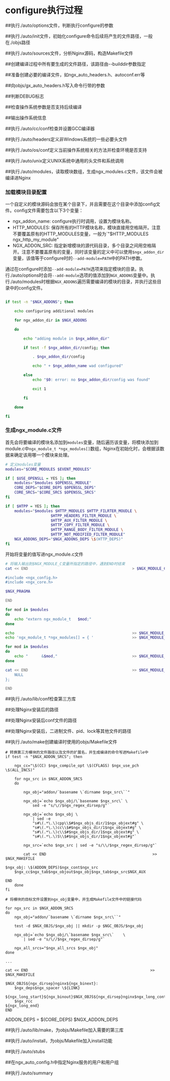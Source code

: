 # configure执行过程
##执行./auto/options文件，判断执行configure的参数

##执行./auto/init文件，初始化configure命令后续将产生的文件路径，一般在./objs路径

##执行./auto/sources文件，分析Nginx源码，构造Makefile文件

##创建编译过程中所有要生成的文件路径，该路径由--builddir参数指定

##准备创建必要的编译文件，如ngx_auto_headers.h、autoconf.err等

##向objs/gx_auto_headers.h写入命令行带的参数

##判断DEBUG标志

##检查操作系统参数是否支持后续编译

##输出操作系统信息

##执行./auto/cc/conf检查并设置GCC编译器

##执行./auto/headers定义非Windows系统的一些必要头文件

##执行./auto/os/conf定义当前操作系统相关的方法并检查环境是否支持

##执行./auto/unix定义UNIX系统中通用的头文件和系统调用

##执行./auto/modules，读取模块数组，生成ngx_modules.c文件，该文件会被编译进Nginx

### 加载模块目录配置

一个自定义的模块源码会放在某个目录下，并且需要在这个目录中添加config文件。config文件需要包含以下3个变量：
* ngx\_addon_name: configure执行时调用，设置为模块名称。
* HTTP\_MODULES: 保存所有的HTTP模块名称，模块直接用空格隔开。注意不要覆盖原有的HTTP\_MODULES变量，一般为`"$HTTP\_MODULES ngx\_http\_my\_module"
* NGX\_ADDON\_SRC: 指定新增模块的源代码目录，多个目录之间用空格隔开。注意不要覆盖原有的变量，同时该变量的定义中可以使用`$ngx_addon_dir`变量，该值等于configure时的`--add-module=PATH`中的PATH参数。

通过在configure时添加`--add-module=PATH`选项来指定模块的目录。执行./auto/options时会将`--add-module`选项的值添加到`NGX_ADDONS`变量中。执行./auto/modules时根据`NGX_ADDONS`遍历需要编译的模块的目录，并执行这些目录中的config文件。

```sh

if test -n "$NGX_ADDONS"; then

    echo configuring additional modules

    for ngx_addon_dir in $NGX_ADDONS

    do

        echo "adding module in $ngx_addon_dir"

        if test -f $ngx_addon_dir/config; then

            . $ngx_addon_dir/config

            echo " + $ngx_addon_name wad configured"

        else
            echo "$0: error: no $ngx_addon_dir/config was found"

            exit 1

        fi

    done

fi
```

### 生成ngx_module.c文件
首先会将要编译的模块名添加到`modules`变量，随后遍历该变量，将模块添加到module.c中`ngx_module_t *ngx_modules[]`数组，Nginx在初始化时，会根据该数据来确定该用哪一个模块来处理。

```sh
# 定义modules变量
modules="$CORE_MODULES $EVENT_MODULES"

if [ $USE_OPENSLL = YES ]; then
    modules="$modules $OPENSSL_MODULE"
    CORE_DEPS="$CORE_DEPS $OPENSSL_DEPS"
    CORE_SRCS="$CORE_SRCS $OPENSSL_SRCS"
fi

if [ $HTPP = YES ]; then
    modules="$modules $HTTP_MODULES $HTTP_FILRTER_MOUDLE \
                    $HTPP_HEADERS_FILTER_MODULE \
                    $HTTP_AUX_FILTER_MODULE \
                    $HTTP_COPY_FILTER_MODULE \
                    $HTTP_RANGE_BODY_FILTER_MODULE \
                    $HTTP_NOT_MODIFIED_FILTER_MODULE"
    NGX_ADDONS_DEPS="$NGX_ADDONS_DEPS \$(HTTP_DEPS)"
fi
```

开始将变量的值写进ngx_module.c文件

```sh
# 将输入输出到$NGX_MODULE_C变量所指定的路径中，遇到END时结束
cat << END                                              > $NGX_MODULE_C

#include <ngx_config.h>
#include <ngx_core.h>

$NGX_PRAGMA

END

for mod in $modules
do 
    echo "extern ngx_module_t   $mod;"
done

echo                                                    >> $NGX_MODULE_C
echo 'ngx_module_t *ngx_modules[] = { '                 >> $NGX_MODULE_C

for mod in $modules
do
    echo "      &$mod,"                                 >> $NGX_MODULE_C
done

cat << END                                              >> $NGX_MODULE_C
    NULL
};

END

```

##执行./auto/lib/conf检查第三方库

##处理Nginx安装后的路径

##处理Nginx安装后conf文件的路径

##处理Nginx安装后，二进制文件、pid、lock等其他文件的路径

##执行./auto/make创建编译时使用的objs/Makefile文件

```shell
# 转换第三方模块的文件路径以及文件的扩展名，并生成编译的命令写进Makefile中
if test -n "$NGX_ADDON_SRCS"; then

    ngx_cc="\$(CC) $ngx_compile_opt \$(CFLAGS) $ngx_use_pch \$(ALL_INCS)"

    for ngx_src in $NGX_ADDON_SRCS
    do

        ngx_obj="addon/`basename \`dirname $ngx_src\``"
            
        ngx_obj=`echo $ngx_obj/\`basename $ngx_src\` \
            sed -e "s/\//$ngx_regex_dirsep/g"`

        ngx_obj=`echo $ngx_obj \
            | sed -e
            "s#\(.*\.\)cpp\\$#$ngx_objs_dir/1$ngx_objext#g" \
            "s#\(.*\.\)cc\\$#$ngx_objs_dir/1$ngx_objext#g" \
            "s#\(.*\.\)c\\$#$ngx_objs_dir/1$ngx_objext#g" \
            "s#\(.*\.\)S\\$#$ngx_objs_dir/1$ngx_objext#g"`

        ngx_src=`echo $ngx_src | sed -e "s/\\/$ngx_regex_dirsep/g"`

        cat << END                                               >> $NGX_MAKEFILE

$ngx_obj: \$(ADDON_DEPS)$ngx_cont$ngx_src
    $ngx_cc$ngx_tab$ngx_objout$ngx_obj$ngx_tab$ngx_src$NGX_AUX

END
    done
fi
```


```shell
# 将模块的目标文件设置到ngx_obj变量中，并生成Makefile文件中的链接代码

for ngx_src in $NGX_ADDON_SRCS
do
    ngx_obj="addon/`basename \`dirname $ngx_src\``"

    test -d $NGX_OBJS/$ngx_obj || mkdir -p $NGC_OBJS/$ngx_obj

    ngx_obj=`echo $ngx_obj/\`basename $ngx_src\`    \
        | sed -e "s/\//$ngx_regex_dirsep/g"`

    ngx_all_srcs="$ngx_all_srcs $ngx_obj"
done

...

cat << END                                                      >> $NGX_MAKEFILE

$NGX_OBJS${ngx_dirsep}nginx${ngx_binext}:
    $ngx_deps$ngx_spacer \${LINK}
    ${ngx_long_start}${ngx_binout}$NGX_OBJS${ngx_dirsep}nginx$ngx_long_cont$ngx_objs$ngx_libs$ngx_link
    $ngx_rcc
${ngx_long_end}
END
```

ADDON_DEPS = \$(CORE_DEPS) $NGX_ADDON_DEPS

##执行./auto/lib/make，为objs/Makefile加入需要的第三库

##执行./auto/install，为objs/Makefile加入install功能

##执行./auto/stubs

##在ngx_auto_config.h中指定Nginx服务的用户和用户组

##执行./auto/summary


